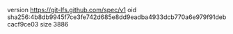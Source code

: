version https://git-lfs.github.com/spec/v1
oid sha256:4b8db9945f7ce3fe742d685e8dd9eadba4933dcb770a6e979f91debcacf9ce03
size 3886
